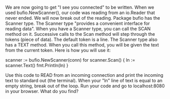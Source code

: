 We are now going to get "I see you connected" to be written.
When we used bufio.NewScanner(), our code was reading from an io.Reader that never ended.
We will now break out of the reading.
Package bufio has the Scanner type. The Scanner type "provides a convenient interface for reading data". When you have a Scanner type, you can call the SCAN method on it. Successive calls to the Scan method will step through the tokens (piece of data). The default token is a line. The Scanner type also has a TEXT method. When you call this method, you will be given the text from the current token. Here is how you will use it:

scanner := bufio.NewScanner(conn)
for scanner.Scan() {
	ln := scanner.Text()
	fmt.Println(ln)
}

Use this code to READ from an incoming connection and print the incoming text to standard out (the terminal).
When your "ln" line of text is equal to an empty string, break out of the loop.
Run your code and go to localhost:8080 in your browser.
What do you find?